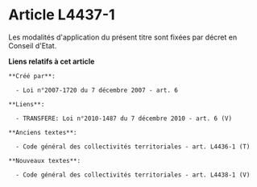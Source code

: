 # Article L4437-1

Les modalités d'application du présent titre sont fixées par décret en Conseil d'Etat.

**Liens relatifs à cet article**

	**Créé par**:

	  - Loi n°2007-1720 du 7 décembre 2007 - art. 6

	**Liens**:

	  - TRANSFERE: Loi n°2010-1487 du 7 décembre 2010 - art. 6 (V)

	**Anciens textes**:

	  - Code général des collectivités territoriales - art. L4436-1 (T)

	**Nouveaux textes**:

	  - Code général des collectivités territoriales - art. L4438-1 (V)
